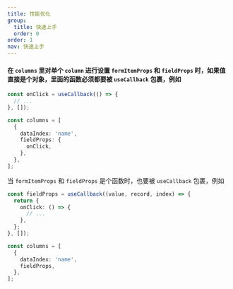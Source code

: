 ```yaml
---
title: 性能优化
group:
  title: 快速上手
  order: 0
order: 1
nav: 快速上手
---
```


#### 在 `columns` 里对单个 `column` 进行设置 `formItemProps` 和 `fieldProps` 时，如果值直接是个对象，里面的函数必须都要被 `useCallback` 包裹，例如

```typescript
const onClick = useCallback(() => {
  // ...
}, []);

const columns = [
  {
    dataIndex: 'name',
    fieldProps: {
      onClick,
    },
  },
];
```

当 `formItemProps` 和 `fieldProps` 是个函数时，也要被 `useCallback` 包裹，例如

```typescript
const fieldProps = useCallback((value, record, index) => {
  return {
    onClick: () => {
      // ...
    },
  };
}, []);

const columns = [
  {
    dataIndex: 'name',
    fieldProps,
  },
];
```
